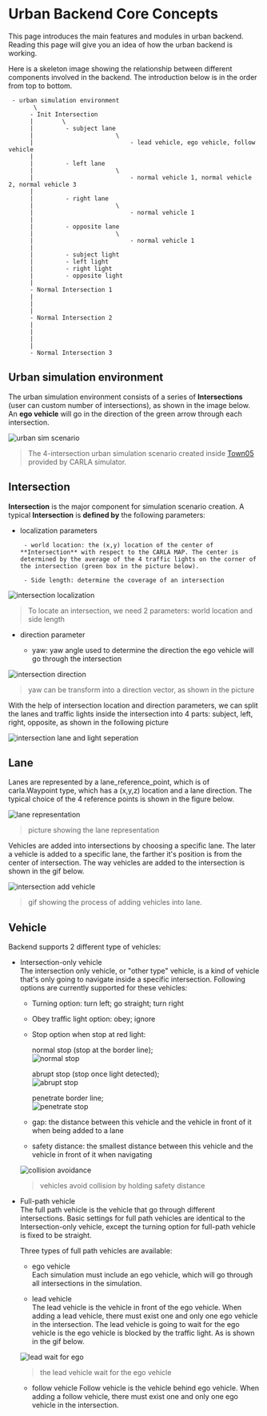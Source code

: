 # Urban Backend Core Concepts

This page introduces the main features and modules in urban backend. Reading this page will give you an idea of how the urban backend is working.

Here is a skeleton image showing the relationship between different components involved in the backend. The introduction below is in the order from top to bottom.

	 - urban simulation environment
	       \   
		  - Init Intersection
		  |        \
		  |         - subject lane
		  |                       \
		  |                           - lead vehicle, ego vehicle, follow vehicle
		  | 
		  |         - left lane
		  |                       \
		  |                           - normal vehicle 1, normal vehicle 2, normal vehicle 3
		  | 
		  |         - right lane
		  |                       \
		  |                           - normal vehicle 1
		  | 
		  |         - opposite lane
		  |                       \
		  |                           - normal vehicle 1
		  | 
		  |         - subject light
		  |         - left light
		  |         - right light
		  |         - opposite light
		  |
		  - Normal Intersection 1
		  | 
		  | 
		  | 
		  - Normal Intersection 2
		  | 
		  | 
		  | 
		  | 
		  - Normal Intersection 3


## Urban simulation environment

The urban simulation environment consists of a series of **Intersections** (user can custom number of intersections), as shown in the image below. An **ego vehicle** will go in the direction of the green arrow through each intersection. 

![urban sim scenario](img/urban_sim_scenario.PNG)

> The 4-intersection urban simulation scenario created inside [Town05](https://carla.readthedocs.io/en/latest/core_map/) provided by CARLA simulator.  


## Intersection

**Intersection** is the major component for simulation scenario creation. A typical **Intersection** is **defined by** the following parameters:

- localization parameters

       - world location: the (x,y) location of the center of **Intersection** with respect to the CARLA MAP. The center is determined by the average of the 4 traffic lights on the corner of the intersection (green box in the picture below).

       - Side length: determine the coverage of an intersection   

![intersection localization](img/intersection_localization.PNG)

> To locate an intersection, we need 2 parameters: world location and side length

- direction parameter

    - yaw: yaw angle used to determine the direction the ego vehicle will go through the intersection

![intersection direction](img/intersection_direction.PNG)
> yaw can be transform into a direction vector, as shown in the picture

With the help of intersection location and direction parameters, we can split the lanes and traffic lights inside the intersection into 4 parts: subject, left, right, opposite, as shown in the following picture

![intersection lane and light seperation](img/intersection_lane_light.PNG)


## Lane

Lanes are represented by a lane_reference_point, which is of carla.Waypoint type, which has a (x,y,z) location and a lane direction. The typical choice of the 4 reference points is shown in the figure below.

![lane representation](img/lane_representation.PNG)
> picture showing the lane representation


Vehicles are added into intersections by choosing a specific lane. The later a vehicle is added to a specific lane, the farther it's position is from the center of intersection. The way vehicles are added to the intersection is shown in the gif below.


![intersection add vehicle](img/intersection_add_vehicle.gif)
> gif showing the process of adding vehicles into lane.

## Vehicle

Backend supports 2 different type of vehicles: 

- Intersection-only vehicle   
    The intersection only vehicle, or "other type" vehicle, is a kind of vehicle that's only going to navigate inside a specific intersection. Following options are currently supported for these vehicles:

    - Turning option: 
       turn left; go straight; turn right
    
    - Obey traffic light option:
       obey; ignore

    - Stop option when stop at red light:      

      normal stop (stop at the border line);    
![normal stop](img/normal_stop.png)

      abrupt stop (stop once light detected);    
![abrupt stop](img/abrupt_stop.gif) 

      penetrate border line;   
![penetrate stop](img/penetrate_stop.gif)


       

    - gap: the distance between this vehicle and the vehicle in front of it when being added to a lane
     - safety distance: the smallest distance between this vehicle and the vehicle in front of it when navigating

    ![collision avoidance](img/avoid_collision_demo_short.gif)
    > vehicles avoid collision by holding safety distance 


- Full-path vehicle   
    The full path vehicle is the vehicle that go through different intersections. Basic settings for full path vehicles are identical to the Intersection-only vehicle, except the turning option for full-path vehicle is fixed to be straight.
   
    Three types of full path vehicles are available: 

    - ego vehicle   
    Each simulation must include an ego vehicle, which will go through all intersections in the simulation.

    - lead vehicle   
    The lead vehicle is the vehicle in front of the ego vehicle. When adding a lead vehicle, there must exist one and only one ego vehicle in the intersection. The lead vehicle is going to wait for the ego vehicle is the ego vehicle is blocked by the traffic light. As is shown in the gif below.
    

    ![lead wait for ego](img/lead_wait_for_ego.gif)
    > the lead vehicle wait for the ego vehicle

    - follow vehicle
    Follow vehicle is the vehicle behind ego vehicle. When adding a follow vehicle, there must exist one and only one ego vehicle in the intersection.
    

 

